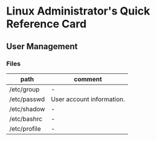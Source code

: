 # Linux Administrator's Quick Reference Card

## User Management

### Files

path 		| comment 
------------|------
/etc/group  | -
/etc/passwd | User account information. 
/etc/shadow | -
/etc/bashrc | - 
/etc/profile| - 

